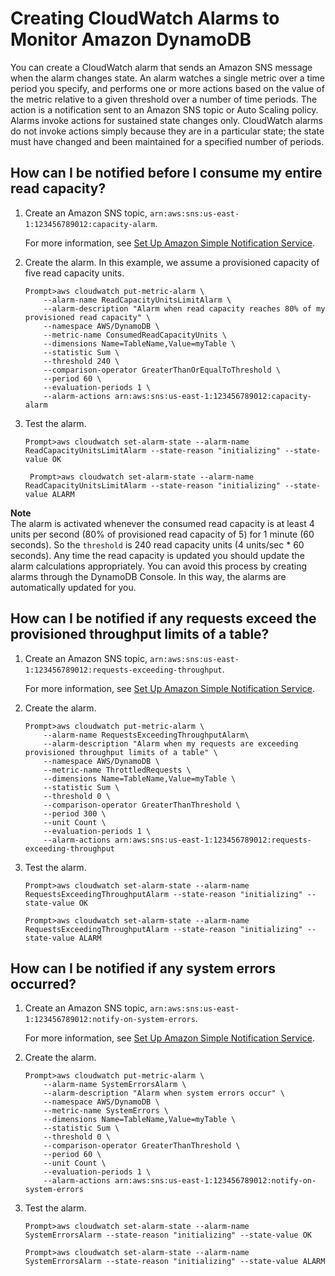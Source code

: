 # Creating CloudWatch Alarms to Monitor Amazon DynamoDB<a name="creating-alarms"></a>

You can create a CloudWatch alarm that sends an Amazon SNS message when the alarm changes state\. An alarm watches a single metric over a time period you specify, and performs one or more actions based on the value of the metric relative to a given threshold over a number of time periods\. The action is a notification sent to an Amazon SNS topic or Auto Scaling policy\. Alarms invoke actions for sustained state changes only\. CloudWatch alarms do not invoke actions simply because they are in a particular state; the state must have changed and been maintained for a specified number of periods\.

## How can I be notified before I consume my entire read capacity?<a name="notify-reach-capacity"></a>

1. Create an Amazon SNS topic, `arn:aws:sns:us-east-1:123456789012:capacity-alarm`\.

   For more information, see [Set Up Amazon Simple Notification Service](http://docs.aws.amazon.com/AmazonCloudWatch/latest/monitoring/US_SetupSNS.html)\.

1. Create the alarm\. In this example, we assume a provisioned capacity of five read capacity units\.

   ```
   Prompt>aws cloudwatch put-metric-alarm \
       --alarm-name ReadCapacityUnitsLimitAlarm \
       --alarm-description "Alarm when read capacity reaches 80% of my provisioned read capacity" \
       --namespace AWS/DynamoDB \
       --metric-name ConsumedReadCapacityUnits \
       --dimensions Name=TableName,Value=myTable \
       --statistic Sum \
       --threshold 240 \
       --comparison-operator GreaterThanOrEqualToThreshold \
       --period 60 \                           
       --evaluation-periods 1 \
       --alarm-actions arn:aws:sns:us-east-1:123456789012:capacity-alarm
   ```

1. Test the alarm\.

   ```
   Prompt>aws cloudwatch set-alarm-state --alarm-name ReadCapacityUnitsLimitAlarm --state-reason "initializing" --state-value OK
   ```

   ```
    Prompt>aws cloudwatch set-alarm-state --alarm-name ReadCapacityUnitsLimitAlarm --state-reason "initializing" --state-value ALARM
   ```

**Note**  
The alarm is activated whenever the consumed read capacity is at least 4 units per second \(80% of provisioned read capacity of 5\) for 1 minute \(60 seconds\)\. So the `threshold` is 240 read capacity units \(4 units/sec \* 60 seconds\)\. Any time the read capacity is updated you should update the alarm calculations appropriately\. You can avoid this process by creating alarms through the DynamoDB Console\. In this way, the alarms are automatically updated for you\. 

## How can I be notified if any requests exceed the provisioned throughput limits of a table?<a name="notify-exceed-throughput"></a>

1. Create an Amazon SNS topic, `arn:aws:sns:us-east-1:123456789012:requests-exceeding-throughput`\.

   For more information, see [Set Up Amazon Simple Notification Service](http://docs.aws.amazon.com/AmazonCloudWatch/latest/monitoring/US_SetupSNS.html)\.

1. Create the alarm\.

   ```
   Prompt>aws cloudwatch put-metric-alarm \
       --alarm-name RequestsExceedingThroughputAlarm\
       --alarm-description "Alarm when my requests are exceeding provisioned throughput limits of a table" \
       --namespace AWS/DynamoDB \
       --metric-name ThrottledRequests \
       --dimensions Name=TableName,Value=myTable \
       --statistic Sum \
       --threshold 0 \
       --comparison-operator GreaterThanThreshold \
       --period 300 \
       --unit Count \
       --evaluation-periods 1 \
       --alarm-actions arn:aws:sns:us-east-1:123456789012:requests-exceeding-throughput
   ```

1. Test the alarm\.

   ```
   Prompt>aws cloudwatch set-alarm-state --alarm-name RequestsExceedingThroughputAlarm --state-reason "initializing" --state-value OK
   ```

   ```
   Prompt>aws cloudwatch set-alarm-state --alarm-name RequestsExceedingThroughputAlarm --state-reason "initializing" --state-value ALARM
   ```

## How can I be notified if any system errors occurred?<a name="notify-system-errors"></a>

1. Create an Amazon SNS topic, `arn:aws:sns:us-east-1:123456789012:notify-on-system-errors`\.

   For more information, see [Set Up Amazon Simple Notification Service](http://docs.aws.amazon.com/AmazonCloudWatch/latest/monitoring/US_SetupSNS.html)\.

1. Create the alarm\.

   ```
   Prompt>aws cloudwatch put-metric-alarm \
       --alarm-name SystemErrorsAlarm \
       --alarm-description "Alarm when system errors occur" \
       --namespace AWS/DynamoDB \
       --metric-name SystemErrors \
       --dimensions Name=TableName,Value=myTable \
       --statistic Sum \
       --threshold 0 \
       --comparison-operator GreaterThanThreshold \
       --period 60 \
       --unit Count \
       --evaluation-periods 1 \
       --alarm-actions arn:aws:sns:us-east-1:123456789012:notify-on-system-errors
   ```

1. Test the alarm\.

   ```
   Prompt>aws cloudwatch set-alarm-state --alarm-name SystemErrorsAlarm --state-reason "initializing" --state-value OK
   ```

   ```
   Prompt>aws cloudwatch set-alarm-state --alarm-name SystemErrorsAlarm --state-reason "initializing" --state-value ALARM
   ```